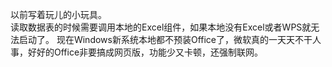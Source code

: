 以前写着玩儿的小玩具。  
读取数据表的时候需要调用本地的Excel组件，如果本地没有Excel或者WPS就无法启动了。
现在Windows新系统本地都不预装Office了，微软真的一天天不干人事，好好的Office非要搞成网页版，功能少又卡顿，还强制联网。
